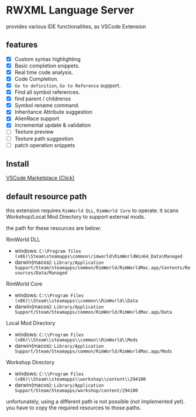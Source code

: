 # RWXML Language Server

provides various IDE functionalities, as VSCode Extension

## features

- [x] Custom syntax highlighting
- [x] Basic completion snippets.
- [x] Real time code analysis.
- [x] Code Completion.
- [x] `Go to definition`, `Go to Reference` support.
- [x] Find all symbol references.
- [x] find parent / childrenss
- [x] Symbol rename command.
- [x] Inheritance Attribute suggestion
- [x] AlienRace support
- [x] incremental update & validation
- [ ] Texture preview
- [ ] Texture path suggestion
- [ ] patch operation snippets

## Install

[VSCode Marketplace (Click)](https://marketplace.visualstudio.com/items?itemName=madeline.rwxml-lang-serv)

## default resource path

this extension requires `RimWorld DLL`, `RimWorld Core` to operate.
it scans Workshop/Local Mod Directory to support external mods.

the path for these resources are below:

RimWorld DLL

- windows: `C:\Program files (x86)\Steam\steamapps\common\rimworld\RimWorldWin64_Data\Managed`
- darwin(macos): `Library/Application Support/Steam/steamapps/common/RimWorld/RimWorldMac.app/Contents/Resources/Data/Managed`

RimWorld Core

- windows: `C:\\Program Files (x86)\\Steam\\steamapps\\common\\RimWorld\\Data`
- darwin(macos): `Library/Application Support/Steam/Steamapps/common/RimWorld/RimWorldMac.app/Data`

Local Mod Directory

- windows: `C:\\Program Files (x86)\\Steam\\steamapps\\common\\RimWorld\\Mods`
- darwin(macos): `Library/Application Support/Steam/Steamapps/common/RimWorld/RimWorldMac.app/Mods`

Workshop Directory

- windows: `C:\\Program Files (x86)\\Steam\\steamapps\\workshop\\content\\294100`
- darwin(macos): `Library/Application Support/Steam/Steamapps/workshop/content/294100`

unfortunately, using a different path is not possible (not implemented yet).
you have to copy the required resources to those paths.
